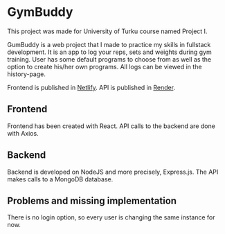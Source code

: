 # GymBuddy

This project was made for University of Turku course named Project I.

GumBuddy is a web project that I made to practice my skills in fullstack development. It is an app to log your reps, sets and weights during gym training. User has some default programs to choose from as well as the option to create his/her own programs. All logs can be viewed in the history-page.

Frontend is published in [Netlify](https://gymbuddysite.netlify.app/).
API is published in [Render](https://gymbuddy.onrender.com/api).

## Frontend

Frontend has been created with React. API calls to the backend are done with Axios.

## Backend

Backend is developed on NodeJS and more precisely, Express.js. The API makes calls to a MongoDB database.

## Problems and missing implementation

There is no login option, so every user is changing the same instance for now.